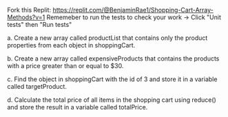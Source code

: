 Fork this Replit: https://replit.com/@BenjaminRae1/Shopping-Cart-Array-Methods?v=1
Rememeber to run the tests to check your work -> Click "Unit tests" then "Run tests"

a. Create a new array called productList that contains only the product properties from each object in shoppingCart.

b. Create a new array called expensiveProducts that contains the products with a price greater than or equal to $30.

c. Find the object in shoppingCart with the id of 3 and store it in a variable called targetProduct.

d. Calculate the total price of all items in the shopping cart using reduce() and store the result in a variable called totalPrice.
